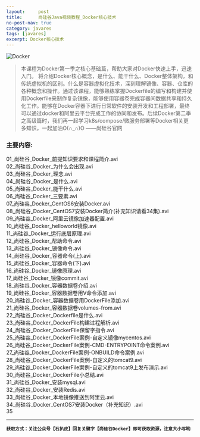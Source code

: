 ```yaml
---
layout:     post
title:      尚硅谷Java视频教程_Docker核心技术
no-post-nav: true
category: javares
tags: [javares]
excerpt: Docker核心技术
---
```


![Docker](https://upload-images.jianshu.io/upload_images/12555954-01c2e532646e0082.png?imageMogr2/auto-orient/strip%7CimageView2/2/w/1240)

> 本课程为Docker第一季之核心基础篇，帮助大家对Docker快速上手，迅速入门。
将介绍Docker核心概念，是什么、能干什么、Docker整体架构，和传统虚拟机的区别。什么是容器虚拟化技术，深刻理解镜像、容器、仓库的各种概念和操作。通过该课程，能够熟练掌握Dockerfile的编写和构建并使用Dockerfile来制作复杂镜像，能够使用容器卷完成容器间数据共享和持久化工作。能够在Docker容器下进行日常软件的安装开发和工程部署，最终可以通过docker和阿里云平台完成工作的协同和发布。后续Docker第二季之高级篇时，我们再一起学习k8s/compose/微服务部署等Docker相关更多知识，一起加油O(∩_∩)O  ——尚硅谷官网

### 主要内容:
01_尚硅谷_Docker_前提知识要求和课程简介.avi <br/>
02_尚硅谷_Docker_为什么会出现.avi <br/>
03_尚硅谷_Docker_理念.avi <br/>
04_尚硅谷_Docker_是什么.avi <br/>
05_尚硅谷_Docker_能干什么.avi <br/>
06_尚硅谷_Docker_三要素.avi <br/>
07_尚硅谷_Docker_CentOS6安装Docker.avi <br/>
08_尚硅谷_Docker_CentOS7安装Docker简介(补充知识请看34集).avi <br/>
09_尚硅谷_Docker_阿里云镜像加速器配置.avi <br/>
10_尚硅谷_Docker_helloworld镜像.avi <br/>
11_尚硅谷_Docker_运行底层原理.avi <br/>
12_尚硅谷_Docker_帮助命令.avi <br/>
13_尚硅谷_Docker_镜像命令.avi <br/>
14_尚硅谷_Docker_容器命令(上).avi <br/>
15_尚硅谷_Docker_容器命令(下).avi <br/>
16_尚硅谷_Docker_镜像原理.avi <br/>
17_尚硅谷_Docker_镜像commit.avi <br/>
18_尚硅谷_Docker_容器数据卷介绍.avi <br/>
19_尚硅谷_Docker_容器数据卷用V命令添加.avi <br/>
20_尚硅谷_Docker_容器数据卷用DockerFile添加.avi <br/>
21_尚硅谷_Docker_容器数据卷volumes-from.avi <br/>
22_尚硅谷_Docker_Dockerfile是什么.avi <br/>
23_尚硅谷_Docker_DockerFile构建过程解析.avi <br/>
24_尚硅谷_Docker_DockerFile保留字指令.avi <br/>
25_尚硅谷_Docker_DockerFile案例-自定义镜像mycentos.avi <br/>
26_尚硅谷_Docker_DockerFile案例-CMD-ENTRYPOINT命令案例.avi <br/>
27_尚硅谷_Docker_DockerFile案例-ONBUILD命令案例.avi <br/>
28_尚硅谷_Docker_DockerFile案例-自定义的tomcat9.avi <br/>
29_尚硅谷_Docker_DockerFile案例-自定义的tomcat9上发布演示.avi <br/>
30_尚硅谷_Docker_DockerFile小总结.avi <br/>
31_尚硅谷_Docker_安装mysql.avi <br/>
32_尚硅谷_Docker_安装Redis.avi <br/>
33_尚硅谷_Docker_本地镜像推送到阿里云.avi <br/>
34_尚硅谷_Docker_CentOS7安装Docker（补充知识）.avi<br/>
35

---
**`获取方式：关注公众号【石扒皮】回复关键字【尚硅谷Docker】即可获取资源，注意大小写哟`**
